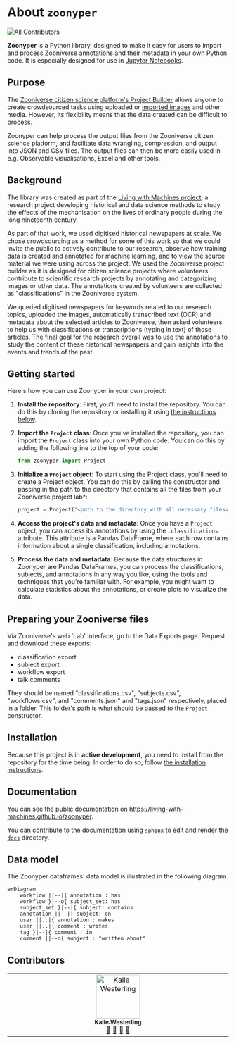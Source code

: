 # About `zoonyper`

[![All Contributors](https://img.shields.io/github/all-contributors/Living-with-machines/zoonyper?color=ee8449&style=flat-square)](#contributors)

**Zoonyper** is a Python library, designed to make it easy for users to import and process Zooniverse annotations and their metadata in your own Python code. It is especially designed for use in [Jupyter Notebooks](https://jupyter.org/).

## Purpose
The [Zooniverse citizen science platform's Project Builder](https://www.zooniverse.org/lab) allows anyone to create crowdsourced tasks using uploaded or [imported images](https://blogs.bl.uk/digital-scholarship/2022/04/importing-images-into-zooniverse-with-a-iiif-manifest-introducing-an-experimental-feature.html) and other media. However, its flexibility means that the data created can be difficult to process.

Zoonyper can help process the output files from the Zooniverse citizen science platform, and facilitate data wrangling, compression, and output into JSON and CSV files. The output files can then be more easily used in e.g. Observable visualisations, Excel and other tools.

## Background

The library was created as part of the [Living with Machines project](https://livingwithmachines.ac.uk), a research project developing historical and data science methods to study the effects of the mechanisation on the lives of ordinary people during the long nineteenth century. 

As part of that work, we used digitised historical newspapers at scale. We chose crowdsourcing as a method for some of this work so that we could invite the public to actively contribute to our research, observe how training data is created and annotated for machine learning, and to view the source material we were using across the project. We used the Zooniverse project builder as it is designed for citizen science projects where volunteers contribute to scientific research projects by annotating and categorizing images or other data. The annotations created by volunteers are collected as "classifications" in the Zooniverse system.

We queried digitised newspapers for keywords related to our research topics, uploaded the images, automatically transcribed text (OCR) and metadata about the selected articles to Zooniverse, then asked volunteers to help us with classifications or transcriptions (typing in text) of those articles. The final goal for the research overall was to use the annotations to study the content of these historical newspapers and gain insights into the events and trends of the past.

## Getting started

Here's how you can use Zoonyper in your own project:

1. **Install the repository**: First, you'll need to install the repository. You can do this by cloning the repository or installing it using [the instructions below](#installation).

2. **Import the `Project` class**: Once you've installed the repository, you can import the `Project` class into your own Python code. You can do this by adding the following line to the top of your code:

   ```py
   from zoonyper import Project
   ```

3. **Initialize a `Project` object**: To start using the Project class, you'll need to create a Project object. You can do this by calling the constructor and passing in the path to the directory that contains all the files from your Zooniverse project lab\*:

   ```py
   project = Project("<path to the directory with all necessary files>")
   ```

4. **Access the project's data and metadata**: Once you have a `Project` object, you can access its annotations by using the `.classifications` attribute. This attribute is a Pandas DataFrame, where each row contains information about a single classification, including annotations.

5. **Process the data and metadata**: Because the data structures in Zoonyper are Pandas DataFrames, you can process the classifications, subjects, and annotations in any way you like, using the tools and techniques that you're familiar with. For example, you might want to calculate statistics about the annotations, or create plots to visualize the data.

## Preparing your Zooniverse files

Via Zooniverse's web 'Lab' interface, go to the Data Exports page. Request and download these exports:

- classification export
- subject export
- workflow export
- talk comments

They should be named "classifications.csv", "subjects.csv", "workflows.csv", and "comments.json" and "tags.json" respectively, placed in a folder. This folder's path is what should be passed to the `Project` constructor.

## Installation

<!--
Installing through `pip`:

```sh
$ pip install zoonyper
```
-->

Because this project is in **active development**, you need to install from the repository for the time being. In order to do so, follow [the installation instructions](docs/source/installing.rst).

## Documentation

You can see the public documentation on https://living-with-machines.github.io/zoonyper.

You can contribute to the documentation using [`sphinx`](https://www.sphinx-doc.org/en/master/) to edit and render the [`docs`](docs) directory.

## Data model

The Zoonyper dataframes' data model is illustrated in the following diagram.

```mermaid
erDiagram
    workflow ||--|{ annotation : has
    workflow }|--o{ subject_set: has
    subject_set }|--|{ subject: contains
    annotation ||--|| subject: on
    user ||..|{ annotation : makes
    user ||..|{ comment : writes
    tag }|--|{ comment : in
    comment ||--o{ subject : "written about"
```

## Contributors

<!-- ALL-CONTRIBUTORS-LIST:START -->
<!-- prettier-ignore-start -->
<!-- markdownlint-disable -->
<table>
  <tbody>
    <tr>
      <td align="center" valign="top" width="14.28%"><a href="http://www.westerling.nu"><img src="https://avatars.githubusercontent.com/u/7298727?v=4?s=100" width="100px;" alt="Kalle Westerling"/><br /><sub><b>Kalle Westerling</b></sub></a><br /><a href="https://github.com/Living-with-machines/zoonyper/commits?author=kallewesterling" title="Documentation">📖</a> <a href="#ideas-kallewesterling" title="Ideas, Planning, & Feedback">🤔</a> <a href="#projectManagement-kallewesterling" title="Project Management">📆</a> <a href="https://github.com/Living-with-machines/zoonyper/pulls?q=is%3Apr+reviewed-by%3Akallewesterling" title="Reviewed Pull Requests">👀</a></td>
    </tr>
  </tbody>
</table>

<!-- markdownlint-restore -->
<!-- prettier-ignore-end -->

<!-- ALL-CONTRIBUTORS-LIST:END -->
